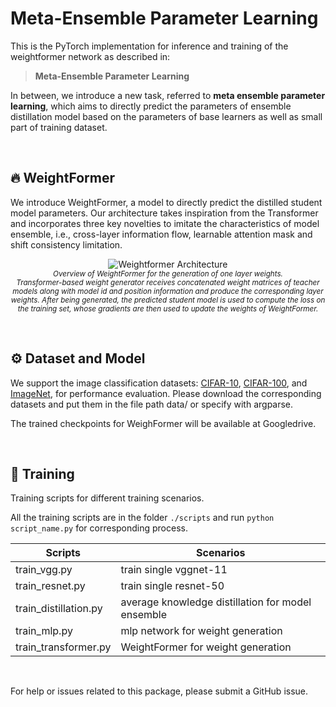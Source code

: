 # Meta-Ensemble Parameter Learning

This is the PyTorch implementation for inference and training of the weightformer network as described in: 
> **Meta-Ensemble Parameter Learning** 

In between, we introduce a new task, referred to **meta ensemble parameter learning**, which aims to directly predict the parameters of ensemble distillation model based on the parameters of base learners as well as small part of training dataset.  

</br>

## 🔥  WeightFormer

We introduce WeightFormer, a model to directly predict the distilled student model parameters. Our architecture takes inspiration from the Transformer and incorporates three key novelties to imitate the characteristics of model ensemble, i.e., cross-layer information flow, learnable attention mask and shift consistency limitation. 

<p align="center">
     <img src="https://github.com/feizc/Meta-Ensemble/blob/main/images/frame_weightformer.jpg" alt="Weightformer Architecture">
     <br/>
     <sub><em>
      Overview of WeightFormer for the generation of one layer weights. <br/> 
      Transformer-based weight generator receives concatenated weight matrices of teacher models along with model id and position information and produce the corresponding layer weights. After being generated, the predicted student model is used to compute the loss on the training set, whose gradients are then used to update the weights of WeightFormer. 
    </em></sub>
</p>

</br>

## ⚙  Dataset and Model

We support the image classification datasets: [CIFAR-10](https://www.cs.toronto.edu/~kriz/cifar-10-python.tar.gz), [CIFAR-100](https://www.cs.toronto.edu/~kriz/cifar-100-python.tar.gz), and [ImageNet](http://image-net.org), for performance evaluation. Please download the corresponding datasets and put them in the file path data/ or specify with argparse.  

The trained checkpoints for WeighFormer will be available at Googledrive. 

</br> 


## 🙌 Training 

Training scripts for different training scenarios. 

All the training scripts are in the folder `./scripts` and run `python script_name.py` for corresponding process. 

| Scripts      | Scenarios |
|--------------|-----------|
| train_vgg.py |  train single vggnet-11  | 
| train_resnet.py | train single resnet-50 | 
| train_distillation.py | average knowledge distillation for model ensemble |
| train_mlp.py | mlp network for weight generation | 
| train_transformer.py | WeightFormer for weight generation | 

</br>  

For help or issues related to this package, please submit a GitHub issue. 


